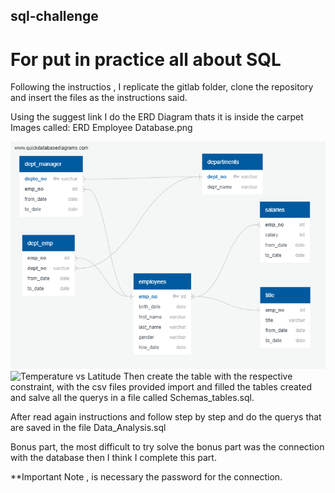 ## sql-challenge
# For put in practice all about SQL

Following the instructios , I replicate the gitlab folder, clone the repository and insert the files as the instructions said.

Using the suggest link I do the ERD Diagram thats it is inside the carpet Images called: ERD Employee Database.png

![ERD Diagram](EmployeeSQL/Images/ERD%20Employee%20Database.png)
![Temperature vs Latitude](WeatherPy/Images/LatitudevsTemperature.png)
Then create the table with the respective constraint, with the csv files provided import and filled the tables created and salve all the querys in a file called Schemas_tables.sql.

After read again instructions and follow step by step and do the querys that are saved in the file Data_Analysis.sql

Bonus part, the most difficult to try solve the bonus part was the connection with the database then I think I complete this part.

**Important Note , is necessary the password for the connection.


